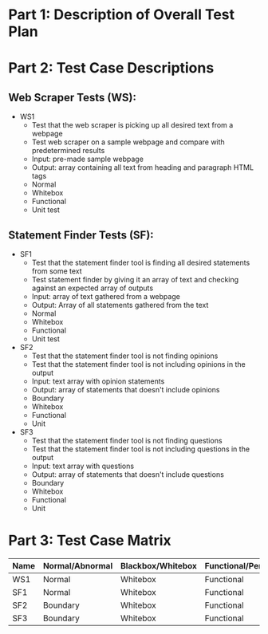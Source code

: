 # Part 1: Description of Overall Test Plan



# Part 2: Test Case Descriptions
## Web Scraper Tests (WS):
- WS1
    - Test that the web scraper is picking up all desired text from a webpage
    - Test web scraper on a sample webpage and compare with predetermined results
    - Input: pre-made sample webpage
    - Output: array containing all text from heading and paragraph HTML tags
    - Normal
    - Whitebox
    - Functional 
    - Unit test

## Statement Finder Tests (SF):
- SF1
    - Test that the statement finder tool is finding all desired statements from some text
    - Test statement finder by giving it an array of text and checking against an expected array of outputs
    - Input: array of text gathered from a webpage
    - Output: Array of all statements gathered from the text
    - Normal
    - Whitebox
    - Functional
    - Unit test
- SF2
    - Test that the statement finder tool is not finding opinions
    - Test that the statement finder tool is not including opinions in the output
    - Input: text array with opinion statements
    - Output: array of statements that doesn't include opinions
    - Boundary
    - Whitebox
    - Functional
    - Unit
- SF3
    - Test that the statement finder tool is not finding questions
    - Test that the statement finder tool is not including questions in the output
    - Input: text array with questions
    - Output: array of statements that doesn't include questions
    - Boundary
    - Whitebox
    - Functional
    - Unit


# Part 3: Test Case Matrix
| Name | Normal/Abnormal | Blackbox/Whitebox | Functional/Performance | Unit/Integration |
| --- | ---| --- | --- | --- |
| WS1 | Normal | Whitebox | Functional | Unit |
| SF1 | Normal | Whitebox | Functional | Unit |
| SF2 | Boundary | Whitebox | Functional | Unit |
| SF3 | Boundary | Whitebox | Functional | Unit |